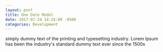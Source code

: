 ```yaml
---
layout: post
title: One Date Model
date: 2017-07-24 14:24:09 -0500
categories: Development
---
```

simply dummy text of the printing and typesetting industry. Lorem Ipsum has been the industry's standard dummy text ever since the 1500s
